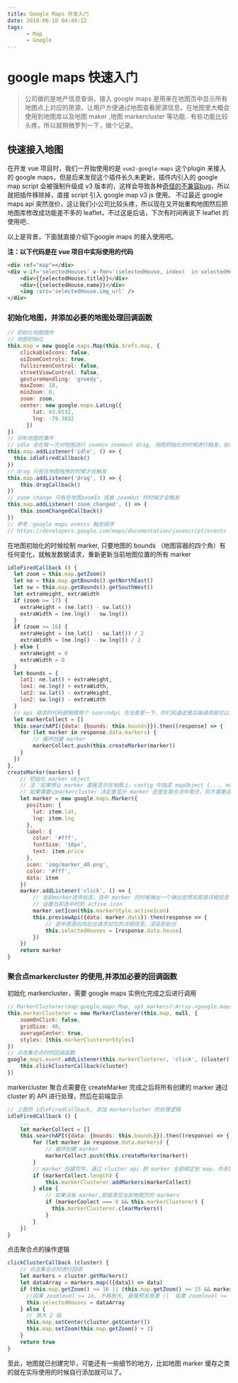 ```yaml
---
title: Google Maps 开发入门
date: 2018-06-10 04:49:12
tags:
      - Map
      - Google
---
```



# google maps 快速入门

> 公司做的是地产信息查询，接入 google maps 是用来在地图页中显示所有地图点上对应的房源，让用户方便通过地图查看房源信息。在地图里大概会使用到地图库以及地图 maker ,地图 markercluster 等功能.. 有些功能比较头疼，所以就稍微罗列一下，做个记录。

<more></more>

## 快速接入地图

在开发 vue 项目时，我们一开始使用的是 `vue2-google-maps` 这个plugin 来接入的 google maps，但是后来发现这个插件长久未更新，插件内引入的 google map script 会被强制升级成 v3 版本的，这样会导致各种[奇怪的不兼容bug](https://www.mail-archive.com/search?l=google-maps-js-api-v3@googlegroups.com&q=subject:%22%5C%5BGoogle+Maps+API+v3%5C%5D%22&o=newest&f=1)，所以就把插件移除掉，直接 script 引入 google map v3 js 使用。
不过最近 google maps api 突然涨价，这让我们小公司比较头疼，所以现在又开始重构地图然后把地图库修改成功能差不多的 leaflet，不过这是后话，下次有时间再说下 leaflet 的使用吧..

以上是背景，下面就直接介绍下google maps 的接入使用吧。

**注：以下代码是在 vue 项目中实际使用的代码**

```html
<div ref="map"></div>
<div v-if='selectedHouses' v-for='(selectedHouse, index)  in selectedHouses' :key='index'>
    <div>{{selectedHouse.title}}</div>
    <div>{{selectedHouse.name}}</div>
    <img :src='selectedHouse.img_url' />
</div>
```

### 初始化地图，并添加必要的地图处理回调函数

```javascript
// 初始化地图插件
// 地图初始化
this.map = new google.maps.Map(this.$refs.map, {
    clickableIcons: false,
    uiZoomControls: true,
    fullscreenControl: false,
    streetViewControl: false,
    gestureHandling: 'greedy',
    maxZoom: 18,
    minZoom: 8,
    zoom: zoom, 
    center: new google.maps.LatLng({
        lat: 43.6532,
        lng: -79.3832
      })
})
// 侦听地图的事件
// idle 会在每一次对地图进行 zoomin zoomout drag, 地图初始化的时候进行触发，如果想要在地图初始化的时候加载数据点生成 marker，在这个回调中使用最为合适
this.map.addListener('idle', () => {
  this.idleFiredCallback()
})
// drag 只有在地图拖拽的时候才会触发
this.map.addListener('drag', () => {
    this.dragCallback()
})
// zoom change 只有在地图zoomIn 或者 zoomOut 的时候才会触发
this.map.addListener('zoom_changed', () => {
    this.zoomChangedCallback()
})
// 参考：google maps events 触发顺序
// https://developers.google.com/maps/documentation/javascript/events
```

在地图初始化的时候绘制 marker, 只要地图的 bounds （地图容器的四个角）有任何变化，就触发数据请求，重新更新当前地图位置的所有 marker

```javascript
idleFiredCallback () {
  let zoom = this.map.getZoom()
  let ne = this.map.getBounds().getNorthEast()
  let sw = this.map.getBounds().getSouthWest()
  let extraHeight, extraWidth
  if (zoom >= 17) {
    extraHeight = (ne.lat() - sw.lat())
    extraWidth = (ne.lng() - sw.lng())
  }
  if (zoom >= 16) {
    extraHeight = (ne.lat() - sw.lat()) / 2
    extraWidth = (ne.lng() - sw.lng()) / 2
  } else {
    extraHeight = 0
    extraWidth = 0
  }
  let bounds = {
    lat1: ne.lat() + extraHeight,
    lon1: ne.lng() + extraWidth,
    lat2: sw.lat() - extraHeight,
    lon2: sw.lng() - extraWidth
  }
  // api 请求的代码就稍微用个 searchApi 方法意思一下，你们知道这是后端请求就可以了。
  let markerCollect = []
  this.searchAPI({data: {bounds: this.bounds}}).then((response) => {
    for (let marker in response.data.markers) {
        // 循环创建 marker
        markerCollect.push(this.createMarker(marker))
    }
  })
},
createMarker(markers) {
    // 初始化 marker object
    // 注：如果想让 marker 直接显示在地图上，config 中指定 mapObject {..., map: this.map}
    // 如果需要让markercluster 决定是显示 marker 还是在聚合点中聚合，则不需要这个属性，将 marker 返回交给 markercluster 集中处理
    let marker = new google.maps.Marker({
      position: {
        lat: item.lat,
        lng: item.lng
      },
      label: {
        color: '#fff',
        fontSize: '10px',
        text: item.price
      },
      icon: 'img/marker_40.png',
      color: '#fff',
      data: item
    })
    marker.addListener('click', () => {
        // 当前marker选中状态，选中 marker 的时候弹出一个弹出层预览房源详细信息
        // 设置当前选中时的 active icon 
        marker.setIcon(this.markerStyle.activeIcon)
        this.previewApi({data: marker.data}).then(response => {
            // 选中房源后向后台请求对应的详细信息，渲染到前台
            this.selectedHouses = [response.data.house]
        })
    })
    return marker
}
```

### 聚合点markercluster 的使用,并添加必要的回调函数

初始化 markercluster，需要 google maps 实例化完成之后进行调用

```javascript
// MarkerClusterer(map:google.maps.Map, opt_markers?:Array.<google.maps.Marker>, opt_options?:MarkerClustererOptions)
this.markerClusterer = new MarkerClusterer(this.map, null, {
    zoomOnClick: false,
    gridSize: 48,
    averageCenter: true,
    styles: [this.markerClustererStyles]
})
// 点击集合点时的回调函数
google.maps.event.addListener(this.markerClusterer, 'click', (cluster) => {
    this.clickClusterCallback(cluster)
})
```

markercluster 聚合点需要在 createMarker 完成之后将所有创建的 marker 通过 cluster 的 API 进行处理，然后在前端显示

```javascript
// 上面的 idleFiredCallback, 添加 markercluster 的处理逻辑
idleFiredCallback () {
    ...
    let markerCollect = []
    this.searchAPI({data: {bounds: this.bounds}}).then((response) => {
        for (let marker in response.data.markers) {
            // 循环创建 marker
            markerCollect.push(this.createMarker(marker))
        }
        // marker 创建完毕，通过 cluster api 把 marker 全部绑定到 map，并添加显示逻辑
        if (markerCollect.length) {
            this.markerClusterer.addMarkers(markerCollect)
        } else {
            // 如果没有 marker,那就清空当前地图页的 markers
            if (markerCoolect === 0 && this.markerClusterer) {
              this.markerClusterer.clearMarkers()
            }
        }
    })
}
```

点击聚合点的操作逻辑

```javascript
clickClusterCallback (cluster) {
    // 点击集合点时进行回调
    let markers = cluster.getMarkers()
    let dataArray = markers.map(({data}) => data)
    if (this.map.getZoom() >= 16 || (this.map.getZoom() >= 15 && markers.length <= 3)) {
      //如果 zoomlevel >= 16, 不再放大, 直接预览房源 ||  如果 zoomlevel >= 15, 少于3个点, 不再放大, 直接预览房源
      this.selectedHouses = dataArray
    } else {
      // 放大 2 级
      this.map.setCenter(cluster.getCenter())
      this.map.setZoom(this.map.getZoom() + 2)
    }
    return true
}
```

至此，地图就已创建完毕，可能还有一些细节的地方，比如地图 marker 缓存之类的就在实际使用的时候自行添加就可以了。